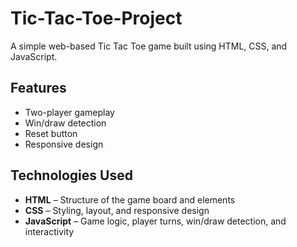 # Tic-Tac-Toe-Project

A simple web-based Tic Tac Toe game built using HTML, CSS, and JavaScript.

## Features

- Two-player gameplay
- Win/draw detection
- Reset button
- Responsive design

## Technologies Used

- **HTML** – Structure of the game board and elements
- **CSS** – Styling, layout, and responsive design
- **JavaScript** – Game logic, player turns, win/draw detection, and interactivity
